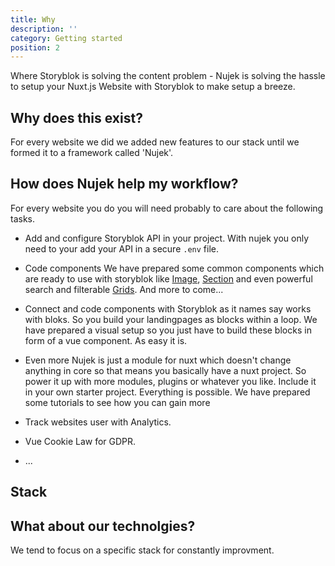 ```yaml
---
title: Why
description: ''
category: Getting started
position: 2
---
```


Where Storyblok is solving the content problem - Nujek is solving the hassle to setup your Nuxt.js Website with Storyblok to make setup a breeze.

## Why does this exist?

For every website we did we added new features to our stack until we formed it to a framework called 'Nujek'.

## How does Nujek help my workflow?

For every website you do you will need probably to care about the following tasks.

* Add and configure Storyblok API in your project.
With nujek you only need to your add your API in a secure `.env` file.


* Code components 
We have prepared some common components which are ready to use with
storyblok like [Image](#), [Section](#) and even powerful search and filterable [Grids](#).
And more to come...

* Connect and code components with
Storyblok as it names say works with bloks. So you build your landingpages
as blocks within a loop. We have prepared a visual setup so you just have
to build these blocks in form of a vue component. As easy it is.

* Even more
Nujek is just a module for nuxt which doesn't change anything in core so that means
you basically have a nuxt project. So power it up with more modules, plugins or whatever
you like. Include it in your own starter project. Everything is possible. We have
prepared some tutorials to see how you can gain more

* Track websites user with Analytics.
* Vue Cookie Law for GDPR.
* ...

## Stack

## What about our technolgies?

We tend to focus on a specific stack for constantly improvment.